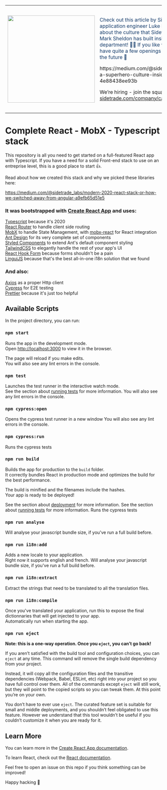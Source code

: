 <table>
  <tr>
    <td><a href="https://www.sidetrade.com/company/careers" target="_blank"><img src="https://pbs.twimg.com/profile_images/1228298719935782912/KqQjfWne.jpg" width="280px" /></a></td>
    <td>
      <p style="color:#153c6b">
        Check out this article by Sidetrade lead application engineer Luke Hennerley, writing about
        the culture that Sidetrade group CTO Mark Sheldon has built inside our R&D department! 🦸🏻 If
        you like what you see, we have quite a few openings now, and more in the future 🚀
      </p>
      <p>
        https://medium.com/@sidetrade_labs/building-a-superhero-culture-inside-engineering-4e88438ee93b
      </p>
      <p>We’re hiring - join the squad! <a href="https://www.sidetrade.com/company/careers">sidetrade.com/company/careers</a> 👀</p>
    </td>
    <td>
      <a href="https://youtu.be/B9lJ2JhwSiI" target="_blank">
        <img src="https://user-images.githubusercontent.com/14852491/94675957-7a3c5100-0312-11eb-91f0-6818337e27f7.jpg" alt="From Engineer to Superhero: the R&D Culture at Sidetrade" />
        <p><strong>🎬 Video:</strong> From Engineer to Superhero: the R&D Culture at Sidetrade</p>
      </a>
    </td>
  </tr>
</table>

# Complete React - MobX - Typescript stack

This repository is all you need to get started on a full-featured React app with Typescript. If you have a need for a solid Front-end stack to use on an entreprise level, this is a good place to start 👍.

Read about how we created this stack and why we picked these libraries here: 

https://medium.com/@sidetrade_labs/modern-2020-react-stack-or-how-we-switched-away-from-angular-a9efb65d51e5



### It was bootstrapped with [Create React App](https://github.com/facebook/create-react-app) and uses:

[Typescript](https://github.com/microsoft/TypeScript) because it's 2020  
[React Router](https://github.com/ReactTraining/react-router) to handle client side routing  
[MobX](https://github.com/mobxjs/mobx) to handle State Management, with [mobx-react](https://github.com/mobxjs/mobx-react) for React integration  
[Ant Design](https://github.com/ant-design/ant-design) for its very complete set of components  
[Styled Components](https://github.com/styled-components/styled-components) to extend Ant's default component styling  
[TailwindCSS](https://github.com/tailwindcss/tailwindcss) to elegantly handle the rest of your app's UI  
[React Hook Form](https://github.com/react-hook-form/react-hook-form) because forms shouldn't be a pain  
[LinguiJS](https://github.com/lingui/js-lingui) because that's the best all-in-one i18n solution that we found

### And also:

[Axios](https://github.com/axios/axios) as a proper Http client  
[Cypress](https://github.com/cypress-io/cypress) for E2E testing  
[Prettier](https://github.com/prettier/prettier) because it's just too helpful

## Available Scripts

In the project directory, you can run:

### `npm start`

Runs the app in the development mode.<br />
Open [http://localhost:3000](http://localhost:3000) to view it in the browser.

The page will reload if you make edits.<br />
You will also see any lint errors in the console.

### `npm test`

Launches the test runner in the interactive watch mode.<br />
See the section about [running tests](https://facebook.github.io/create-react-app/docs/running-tests) for more information.
You will also see any lint errors in the console.

### `npm cypress:open`

Opens the cypress test runner in a new window
You will also see any lint errors in the console.

### `npm cypress:run`

Runs the cypress tests

### `npm run build`

Builds the app for production to the `build` folder.<br />
It correctly bundles React in production mode and optimizes the build for the best performance.

The build is minified and the filenames include the hashes.<br />
Your app is ready to be deployed!

See the section about [deployment](https://facebook.github.io/create-react-app/docs/deployment) for more information.
See the section about [running tests](https://facebook.github.io/create-react-app/docs/running-tests) for more information.
Runs the cypress tests

### `npm run analyse`

Will analyse your javascript bundle size, if you've run a full build before.

### `npm run i18n:add`

Adds a new locale to your application.<br />
Right now it supports english and french.
Will analyse your javascript bundle size, if you've run a full build before.

### `npm run i18n:extract`

Extract the strings that need to be translated to all the translation files.

### `npm run i18n:compile`

Once you've translated your application, run this to expose the final dictionnaries that will get injected to your app.<br />
Automatically run when starting the app.

### `npm run eject`

**Note: this is a one-way operation. Once you `eject`, you can’t go back!**

If you aren’t satisfied with the build tool and configuration choices, you can `eject` at any time. This command will remove the single build dependency from your project.

Instead, it will copy all the configuration files and the transitive dependencies (Webpack, Babel, ESLint, etc) right into your project so you have full control over them. All of the commands except `eject` will still work, but they will point to the copied scripts so you can tweak them. At this point you’re on your own.

You don’t have to ever use `eject`. The curated feature set is suitable for small and middle deployments, and you shouldn’t feel obligated to use this feature. However we understand that this tool wouldn’t be useful if you couldn’t customize it when you are ready for it.

## Learn More

You can learn more in the [Create React App documentation](https://facebook.github.io/create-react-app/docs/getting-started).

To learn React, check out the [React documentation](https://reactjs.org/).

Feel free to open an issue on this repo if you think something can be improved!

Happy hacking 🎉
